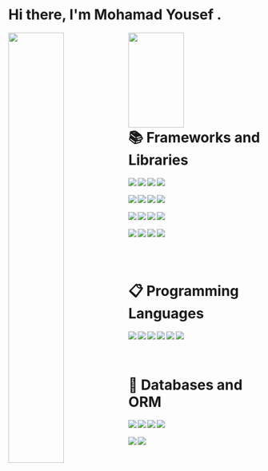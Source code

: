 # Hi there, I'm Mohamad Yousef .

<img align="left" width="47%" src="https://github-readme-stats.vercel.app/api?username=muhiteng&show_icons=true&theme=gruvbox"/>
<img align="left" width="47%" height="190" src="https://github-readme-stats.vercel.app/api/top-langs/?username=muhiteng&layout=compact"/>
<br/>
<br/>
<br/>
<br/>
<br/>
<br/>


# 📚 Frameworks and Libraries
<div>
<img align="left" src="https://img.shields.io/badge/node.js-6DA55F?style=for-the-badge&logo=node.js&logoColor=white"/>
<img align="left" src="https://img.shields.io/badge/express.js-%23404d59.svg?style=for-the-badge&logo=express&logoColor=%2361DAFB"/>
<img align="left" src="https://img.shields.io/badge/nestjs-%23E0234E.svg?style=for-the-badge&logo=nestjs&logoColor=white"/>
<img align="left" src="https://img.shields.io/badge/-GraphQL-E10098?style=for-the-badge&logo=graphql&logoColor=white"/>
  </div>
<br><br>
<div>
<img  align="left" src="https://img.shields.io/badge/Laravel-FF2D20?style=for-the-badge&logo=laravel&logoColor=white" />
<img align="left"  src="https://img.shields.io/badge/React-20232A?style=for-the-badge&logo=react&logoColor=61DAFB" />
<img align="left"  src="https://img.shields.io/badge/Vue.js-35495E?style=for-the-badge&logo=vuedotjs&logoColor=4FC08D" />
<img  align="left" src="https://img.shields.io/badge/Angular-DD0031?style=for-the-badge&logo=angular&logoColor=white" />
  </div>
<br><br>
<div>
<img  align="left" src="https://img.shields.io/badge/Bootstrap-563D7C?style=for-the-badge&logo=bootstrap&logoColor=white" />
<img  align="left" src="https://img.shields.io/badge/Tailwind_CSS-38B2AC?style=for-the-badge&logo=tailwind-css&logoColor=white" />
<img  align="left" src="https://img.shields.io/badge/jQuery-0769AD?style=for-the-badge&logo=jquery&logoColor=white" />
<img align="left"  src="https://img.shields.io/badge/.NET-512BD4?style=for-the-badge&logo=dotnet&logoColor=white" />
  </div>
<br><br>
<div>
<img  align="left" src="https://img.shields.io/badge/Django-092E20?style=for-the-badge&logo=django&logoColor=white" />
<img align="left"  src="https://img.shields.io/badge/Flask-000000?style=for-the-badge&logo=flask&logoColor=white" />
<img align="left"  src="https://img.shields.io/badge/nuxt.js-00C58E?style=for-the-badge&logo=nuxtdotjs&logoColor=white" />
<img  align="left" src="https://img.shields.io/badge/next.js-000000?style=for-the-badge&logo=nextdotjs&logoColor=white" />
</div>

<br/><br><br>

# 📋 Programming Languages

<img align="left" src="https://img.shields.io/badge/javascript-%23323330.svg?style=for-the-badge&logo=javascript&logoColor=%23F7DF1E"/>
<img align="left" src="https://img.shields.io/badge/typescript-%23007ACC.svg?style=for-the-badge&logo=typescript&logoColor=white"/>
<img  align="left" src="https://img.shields.io/badge/Python-3776AB?style=for-the-badge&logo=python&logoColor=white" />
  <img  align="left" src="https://img.shields.io/badge/PHP-777BB4?style=for-the-badge&logo=php&logoColor=white" />
  <img align="left" src="https://img.shields.io/badge/Go-00ADD8?style=for-the-badge&logo=go&logoColor=white" />
<img align="left" src="https://img.shields.io/badge/c%23-%23239120.svg?style=for-the-badge&logo=c-sharp&logoColor=white"/>

<br/>
<br/>
<br/>

# 💾 Databases and ORM
<div>
<img align="left" src="https://img.shields.io/badge/MongoDB-%234ea94b.svg?style=for-the-badge&logo=mongodb&logoColor=white"/>
<img align="left" src="https://img.shields.io/badge/postgres-%23316192.svg?style=for-the-badge&logo=postgresql&logoColor=white"/>
<img align="left" src="https://img.shields.io/badge/Amazon%20DynamoDB-4053D6?style=for-the-badge&logo=Amazon%20DynamoDB&logoColor=white"/>
<img align="left" src="https://img.shields.io/badge/redis-%23DD0031.svg?style=for-the-badge&logo=redis&logoColor=white"/>
  </div>
  <br><br>
  <div>
<img align="left" src="https://img.shields.io/badge/Microsoft%20SQL%20Server-CC2927?style=for-the-badge&logo=microsoft%20sql%20server&logoColor=white"/>
<img align="left" src="https://img.shields.io/badge/MySQL-005C84?style=for-the-badge&logo=mysql&logoColor=white"/>
</div>


